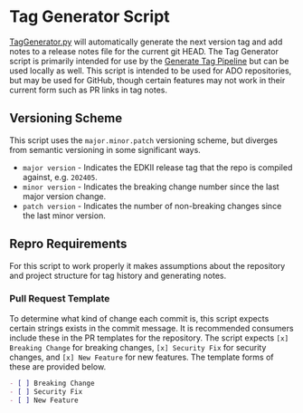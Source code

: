 # Tag Generator Script

[TagGenerator.py](./TagGenerator.py) will automatically generate the next version tag
and add notes to a release notes file for the current git HEAD. The Tag Generator
script is primarily intended for use by the [Generate Tag Pipeline](../../Jobs/GenerateTag.yml)
but can be used locally as well. This script is intended to be used for ADO repositories,
but may be used for GitHub, though certain features may not work in their current
form such as PR links in tag notes.

## Versioning Scheme

This script uses the `major.minor.patch` versioning scheme, but diverges from semantic
versioning in some significant ways.

- `major version` - Indicates the EDKII release tag that the repo is compiled against, e.g. `202405`.
- `minor version` - Indicates the breaking change number since the last major version change.
- `patch version` - Indicates the number of non-breaking changes since the last minor version.

## Repro Requirements

For this script to work properly it makes assumptions about the repository and
project structure for tag history and generating notes.

### Pull Request Template

To determine what kind of change each commit is, this script expects certain strings
exists in the commit message. It is recommended consumers include these in the PR
templates for the repository. The script expects `[x] Breaking Change` for breaking
changes, `[x] Security Fix` for security changes, and `[x] New Feature` for new
features. The template forms of these are provided below.

```md
- [ ] Breaking Change
- [ ] Security Fix
- [ ] New Feature
```
